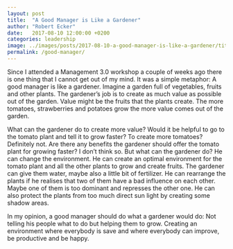 ```yaml
---
layout: post
title:  "A Good Manager is Like a Gardener"
author: "Robert Ecker"
date:   2017-08-10 12:00:00 +0200
categories: leadership
image: ../images/posts/2017-08-10-a-good-manager-is-like-a-gardener/title-image.jpg
permalink: /good-manager/
---
```


Since I attended a Management 3.0 workshop a couple of weeks ago there is one thing that I cannot get out of my mind. It was a simple metaphor: A good manager is like a gardener. Imagine a garden full of vegetables, fruits and other plants. The gardener’s job is to create as much value as possible out of the garden. Value might be the fruits that the plants create. The more tomatoes, strawberries and potatoes grow the more value comes out of the garden.

What can the gardener do to create more value? Would it be helpful to go to the tomato plant and tell it to grow faster? To create more tomatoes? Definitely not. Are there any benefits the gardener should offer the tomato plant for growing faster? I don’t think so. But what can the gardener do? He can change the environment. He can create an optimal environment for the tomato plant and all the other plants to grow and create fruits. The gardener can give them water, maybe also a little bit of fertilizer. He can rearrange the plants if he realises that two of them have a bad influence on each other. Maybe one of them is too dominant and represses the other one. He can also protect the plants from too much direct sun light by creating some shadow areas.

In my opinion, a good manager should do what a gardener would do: Not telling his people what to do but helping them to grow. Creating an environment where everybody is save and where everybody can improve, be productive and be happy.